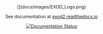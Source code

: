 <div align="center">
[](docs/images/EXOD_Logo.png)

See documentation at [exod2.readthedocs.io](https://exod2.readthedocs.io/)

[![Documentation Status](https://readthedocs.org/projects/exod2/badge/?version=latest)](https://exod2.readthedocs.io/en/latest/?badge=latest)
</div>
